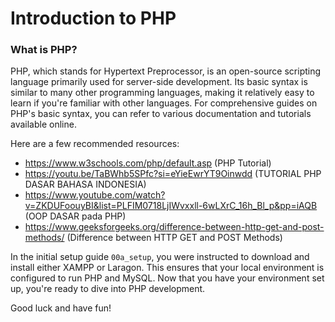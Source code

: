 # Introduction to PHP
### What is PHP?
PHP, which stands for Hypertext Preprocessor, is an open-source scripting language primarily used for server-side development. Its basic syntax is similar to many other programming languages, making it relatively easy to learn if you're familiar with other languages. For comprehensive guides on PHP's basic syntax, you can refer to various documentation and tutorials available online. 

Here are a few recommended resources:
- https://www.w3schools.com/php/default.asp (PHP Tutorial)
- https://youtu.be/TaBWhb5SPfc?si=eYieEwrYT9Oinwdd (TUTORIAL PHP DASAR BAHASA INDONESIA)
- https://www.youtube.com/watch?v=ZKDUFoouyBI&list=PLFIM0718LjIWvxxll-6wLXrC_16h_Bl_p&pp=iAQB (OOP DASAR pada PHP)
- https://www.geeksforgeeks.org/difference-between-http-get-and-post-methods/ (Difference between HTTP GET and POST Methods)

In the initial setup guide `00a_setup`, you were instructed to download and install either XAMPP or Laragon. This ensures that your local environment is configured to run PHP and MySQL. Now that you have your environment set up, you're ready to dive into PHP development. 

Good luck and have fun!


